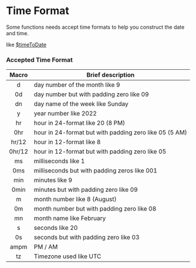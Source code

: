 # Time Format
Some functions needs accept time formats to help you construct the date and time.

like [$timeToDate](../Date/timeToDate.md)

### Accepted Time Format
| Macro | Brief description |
|:-------:|-------------------|
| d | day number of the month like 9 |
| 0d | day number but with padding zero like 09 |
| dn | day name of the week like Sunday |
| y | year number like 2022 |
| hr | hour in 24-format like 20 (8 PM) |
| 0hr | hour in 24-format but with padding zero like 05 (5 AM)  |
| hr/12 | hour in 12-format like 8 |
| 0hr/12 | hour in 12-format but with padding zero like 05 |
| ms | milliseconds like 1 |
| 0ms | milliseconds but with padding zeros like 001 |
| min | minutes like 9 |
| 0min | minutes but with padding zero like 09 |
| m | month number like 8 (August) |
| 0m | month number but with padding zero like 08  |
| mn | month name like February |
| s | seconds like 20 |
| 0s | seconds but with padding zero like 03 |
| ampm | PM / AM |
| tz | Timezone used like UTC |